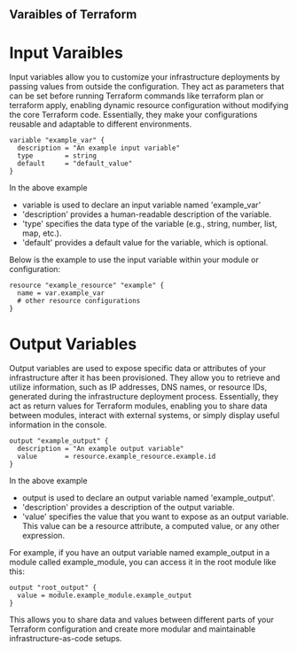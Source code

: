 ## Varaibles of Terraform

# Input Varaibles 

Input variables allow you to customize your infrastructure deployments by passing values from outside the configuration. They act as parameters that can be set before running Terraform commands like terraform plan or terraform apply, enabling dynamic resource configuration without modifying the core Terraform code. Essentially, they make your configurations reusable and adaptable to different environments. 

~~~
variable "example_var" {
  description = "An example input variable"
  type        = string
  default     = "default_value"
}
~~~

In the above example

- variable is used to declare an input variable named 'example_var'
- 'description' provides a human-readable description of the variable.
- 'type' specifies the data type of the variable (e.g., string, number, list, map, etc.).
- 'default' provides a default value for the variable, which is optional.

Below is the example to use the input variable within your module or configuration:

~~~
resource "example_resource" "example" {
  name = var.example_var
  # other resource configurations
}
~~~

# Output Variables

Output variables are used to expose specific data or attributes of your infrastructure after it has been provisioned. They allow you to retrieve and utilize information, such as IP addresses, DNS names, or resource IDs, generated during the infrastructure deployment process. Essentially, they act as return values for Terraform modules, enabling you to share data between modules, interact with external systems, or simply display useful information in the console. 

~~~
output "example_output" {
  description = "An example output variable"
  value       = resource.example_resource.example.id
}
~~~

In the above example

- output is used to declare an output variable named 'example_output'.
- 'description' provides a description of the output variable.
- 'value' specifies the value that you want to expose as an output variable. This value can be a         resource attribute, a computed value, or any other expression.

For example, if you have an output variable named example_output in a module called example_module, you can access it in the root module like this:

~~~
output "root_output" {
  value = module.example_module.example_output
}
~~~

This allows you to share data and values between different parts of your Terraform configuration and create more modular and maintainable infrastructure-as-code setups.